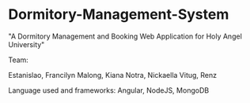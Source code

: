 # Dormitory-Management-System
"A Dormitory Management and Booking Web Application for Holy Angel University"

Team:

Estanislao, Francilyn
Malong, Kiana
Notra, Nickaella
Vitug, Renz

Language used and frameworks: Angular, NodeJS, MongoDB 
